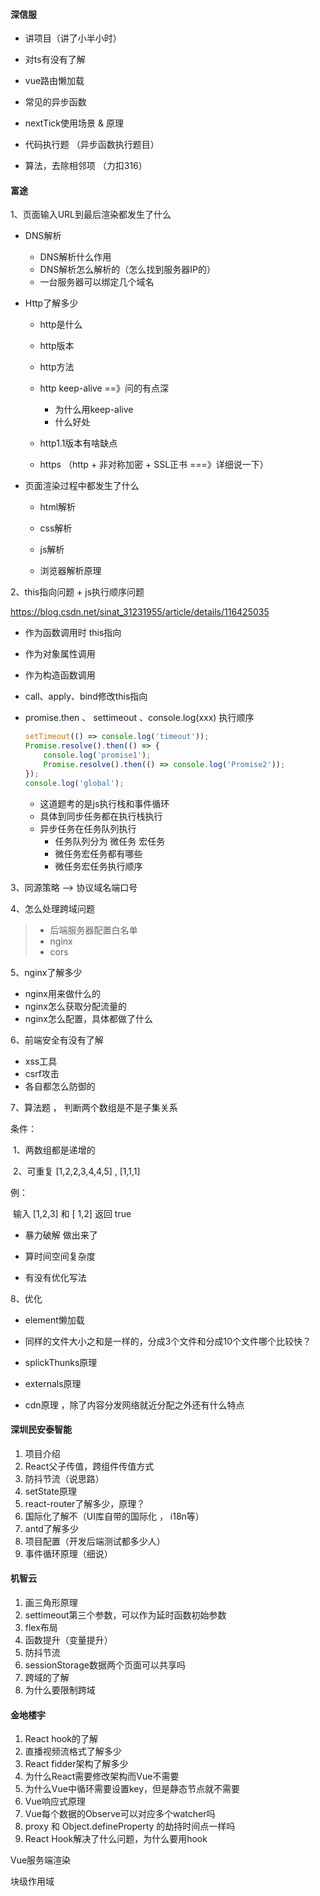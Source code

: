 

#### 深信服

- 讲项目（讲了小半小时）

- 对ts有没有了解

- vue路由懒加载

- 常见的异步函数

- nextTick使用场景 & 原理

- 代码执行题 （异步函数执行题目）

- 算法，去除相邻项 （力扣316）

  

#### 富途

1、页面输入URL到最后渲染都发生了什么

- DNS解析

  - DNS解析什么作用
  - DNS解析怎么解析的（怎么找到服务器IP的）
  - 一台服务器可以绑定几个域名

- Http了解多少

  - http是什么

  - http版本

  - http方法

  - http keep-alive ==》问的有点深

    - 为什么用keep-alive
    - 什么好处

  - http1.1版本有啥缺点

  - https （http + 非对称加密 + SSL正书 ===》详细说一下）

- 页面渲染过程中都发生了什么

  - html解析

  - css解析

  - js解析

  - 浏览器解析原理

2、this指向问题 + js执行顺序问题

https://blog.csdn.net/sinat_31231955/article/details/116425035 

- 作为函数调用时 this指向
- 作为对象属性调用
- 作为构造函数调用
- call、apply、bind修改this指向

- promise.then  、 settimeout 、console.log(xxx) 执行顺序

  ```js
  setTimeout(() => console.log('timeout'));
  Promise.resolve().then(() => {
      console.log('promise1');
      Promise.resolve().then(() => console.log('Promise2'));
  });
  console.log('global');
  ```

  - 这道题考的是js执行栈和事件循环
  - 具体到同步任务都在执行栈执行
  - 异步任务在任务队列执行
    - 任务队列分为 微任务 宏任务
    - 微任务宏任务都有哪些
    - 微任务宏任务执行顺序

3、同源策略 --> 协议域名端口号

4、怎么处理跨域问题

> - 后端服务器配置白名单
> - nginx
> - cors

5、nginx了解多少

- nginx用来做什么的
- nginx怎么获取分配流量的
- nginx怎么配置，具体都做了什么

6、前端安全有没有了解

- xss工具
- csrf攻击
- 各自都怎么防御的

7、算法题 ， 判断两个数组是不是子集关系  

条件：

​	1、两数组都是递增的

​	2、可重复 [1,2,2,3,4,4,5] , [1,1,1]

例： 

​	输入 [1,2,3]  和 [ 1,2] 返回 true



- 暴力破解 做出来了

- 算时间空间复杂度
- 有没有优化写法

8、优化

- element懒加载

- 同样的文件大小之和是一样的，分成3个文件和分成10个文件哪个比较快？

- splickThunks原理

- externals原理

- cdn原理 ，除了内容分发网络就近分配之外还有什么特点


#### 深圳民安泰智能

1. 项目介绍
2. React父子传值，跨组件传值方式
3. 防抖节流（说思路）
4. setState原理
5. react-router了解多少，原理？
6. 国际化了解不（UI库自带的国际化 ， i18n等）
7. antd了解多少
8. 项目配置（开发后端测试都多少人）
9. 事件循环原理（细说）

#### 机智云

1. 画三角形原理
2. settimeout第三个参数，可以作为延时函数初始参数
3. flex布局
4. 函数提升（变量提升）
5. 防抖节流
6. sessionStorage数据两个页面可以共享吗
7. 跨域的了解
8. 为什么要限制跨域

#### 金地楼宇

1. React hook的了解
2. 直播视频流格式了解多少
3. React fidder架构了解多少
4. 为什么React需要修改架构而Vue不需要
5. 为什么Vue中循环需要设置key，但是静态节点就不需要
6. Vue响应式原理
7. Vue每个数据的Observe可以对应多个watcher吗
8. proxy 和 Object.defineProperty 的劫持时间点一样吗
9. React Hook解决了什么问题，为什么要用hook





Vue服务端渲染

块级作用域

